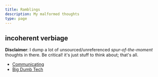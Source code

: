 ```yaml
---
title: Ramblings
description: My malformed thoughts
type: page
---
```


## incoherent verbiage

**Disclaimer**: I dump a lot of unsourced/unreferenced *spur-of-the-moment* thoughts in there. Be critical! it's just stuff to think about; that's all.

* [Communicating](/ramblings/communicating)
* [Big Dumb Tech](/ramblings/big-dumb-tech)
